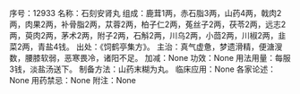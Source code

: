 序号：12933
名称：石刻安肾丸
组成：鹿茸1两，赤石脂3两，山药4两，戟肉2两，肉果2两，补骨脂2两，苁蓉2两，柏子仁2两，菟丝子2两，茯苓2两，远志2两，萸肉2两，茅术2两，附子2两，石斛2两，川乌2两，小茴2两，川椒2两，韭菜2两，青盐4钱。
出处：《饲鹤亭集方》。
主治：真气虚惫，梦遗滑精，便溏溲数，腰膝软弱，恶寒畏冷，诸阳不足。
加减：None
功效：None
用法用量：每服3钱，淡盐汤送下。
制备方法：山药末糊为丸。
临床应用：None
各家论述：None
用药禁忌：None
附注：None
